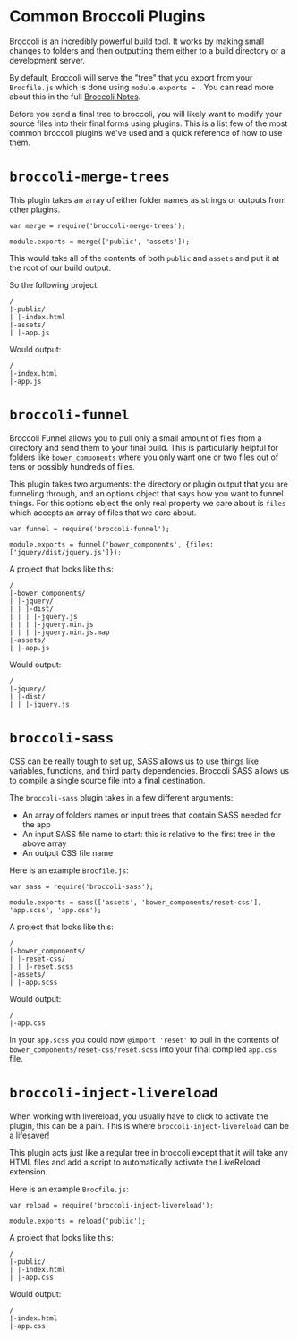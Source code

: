 # Common Broccoli Plugins

Broccoli is an incredibly powerful build tool.
It works by making small changes to folders and then outputting them either to a build directory or a development server.

By default, Broccoli will serve the "tree" that you export from your `Brocfile.js` which is done using `module.exports = `.
You can read more about this in the full [Broccoli Notes](../week-2/day-3.html).

Before you send a final tree to broccoli, you will likely want to modify your source files into their final forms using plugins.
This is a list few of the most common broccoli plugins we've used and a quick reference of how to use them.

# `broccoli-merge-trees`

This plugin takes an array of either folder names as strings or outputs from other plugins.

    var merge = require('broccoli-merge-trees');

    module.exports = merge(['public', 'assets']);

This would take all of the contents of both `public` and `assets` and put it at the root of our build output.

So the following project:

    /
    |-public/
    | |-index.html
    |-assets/
    | |-app.js

Would output:

    /
    |-index.html
    |-app.js

# `broccoli-funnel`

Broccoli Funnel allows you to pull only a small amount of files from a directory and send them to your final build.
This is particularly helpful for folders like `bower_components` where you only want one or two files out of tens or possibly hundreds of files.

This plugin takes two arguments: the directory or plugin output that you are funneling through, and an options object that says how you want to funnel things.
For this options object the only real property we care about is `files` which accepts an array of files that we care about.

    var funnel = require('broccoli-funnel');

    module.exports = funnel('bower_components', {files: ['jquery/dist/jquery.js']});

A project that looks like this:

    /
    |-bower_components/
    | |-jquery/
    | | |-dist/
    | | | |-jquery.js
    | | | |-jquery.min.js
    | | | |-jquery.min.js.map
    |-assets/
    | |-app.js

Would output:

    /
    |-jquery/
    | |-dist/
    | | |-jquery.js

# `broccoli-sass`

CSS can be really tough to set up, SASS allows us to use things like variables, functions, and third party dependencies.
Broccoli SASS allows us to compile a single source file into a final destination.

The `broccoli-sass` plugin takes in a few different arguments:

* An array of folders names or input trees that contain SASS needed for the app
* An input SASS file name to start: this is relative to the first tree in the above array
* An output CSS file name


Here is an example `Brocfile.js`:

    var sass = require('broccoli-sass');

    module.exports = sass(['assets', 'bower_components/reset-css'], 'app.scss', 'app.css');

A project that looks like this:

    /
    |-bower_components/
    | |-reset-css/
    | | |-reset.scss
    |-assets/
    | |-app.scss

Would output:

    /
    |-app.css

In your `app.scss` you could now `@import 'reset'` to pull in the contents of `bower_components/reset-css/reset.scss` into your final compiled `app.css` file.

# `broccoli-inject-livereload`

When working with livereload, you usually have to click to activate the plugin, this can be a pain.
This is where `broccoli-inject-livereload` can be a lifesaver!

This plugin acts just like a regular tree in broccoli except that it will take any HTML files and add a script to automatically activate the LiveReload extension.

Here is an example `Brocfile.js`:

    var reload = require('broccoli-inject-livereload');

    module.exports = reload('public');

A project that looks like this:

    /
    |-public/
    | |-index.html
    | |-app.css

Would output:

    /
    |-index.html
    |-app.css
